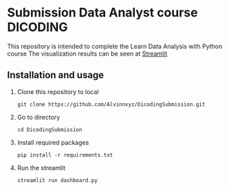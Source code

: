 # Submission Data Analyst course DICODING
This repository is intended to complete the Learn Data Analysis with Python course
The visualization results can be seen at  [Streamlit](https://submissiondicodingalv.streamlit.app/)</br>
## Installation and usage

1. Clone this repository to local
   
   ```
   git clone https://github.com/Alvinnxyz/DicodingSubmission.git
   ```
2. Go to directory

   ```
   cd DicodingSubmission
   ```

3. Install required packages
   
   ```
   pip install -r requirements.txt
   ```

4. Run the streamlit

   ```
   streamlit run dashboard.py
   ```
